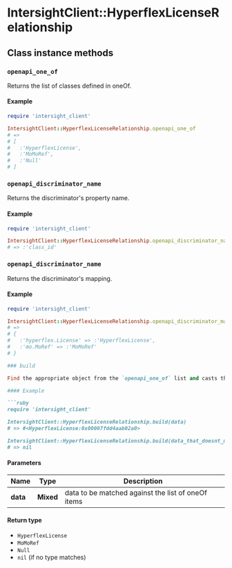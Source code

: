 # IntersightClient::HyperflexLicenseRelationship

## Class instance methods

### `openapi_one_of`

Returns the list of classes defined in oneOf.

#### Example

```ruby
require 'intersight_client'

IntersightClient::HyperflexLicenseRelationship.openapi_one_of
# =>
# [
#   :'HyperflexLicense',
#   :'MoMoRef',
#   :'Null'
# ]
```

### `openapi_discriminator_name`

Returns the discriminator's property name.

#### Example

```ruby
require 'intersight_client'

IntersightClient::HyperflexLicenseRelationship.openapi_discriminator_name
# => :'class_id'
```

### `openapi_discriminator_name`

Returns the discriminator's mapping.

#### Example

```ruby
require 'intersight_client'

IntersightClient::HyperflexLicenseRelationship.openapi_discriminator_mapping
# =>
# {
#   :'hyperflex.License' => :'HyperflexLicense',
#   :'mo.MoRef' => :'MoMoRef'
# }

### build

Find the appropriate object from the `openapi_one_of` list and casts the data into it.

#### Example

```ruby
require 'intersight_client'

IntersightClient::HyperflexLicenseRelationship.build(data)
# => #<HyperflexLicense:0x00007fdd4aab02a0>

IntersightClient::HyperflexLicenseRelationship.build(data_that_doesnt_match)
# => nil
```

#### Parameters

| Name | Type | Description |
| ---- | ---- | ----------- |
| **data** | **Mixed** | data to be matched against the list of oneOf items |

#### Return type

- `HyperflexLicense`
- `MoMoRef`
- `Null`
- `nil` (if no type matches)

